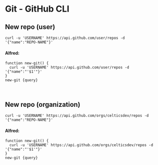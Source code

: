 <title>git - github cli</title>

# Git - GitHub CLI

## New repo (user)

```
curl -u 'USERNAME' https://api.github.com/user/repos -d '{"name":"REPO-NAME"}'
```

#### Alfred:

```
function new-git() {
  curl -u 'USERNAME' https://api.github.com/user/repos -d '{"name":"'$1'"}'
}
new-git {query}
```

&nbsp;

## New repo (organization)

```
curl -u 'USERNAME' https://api.github.com/orgs/celticsdev/repos -d '{"name":"REPO-NAME"}'
```

#### Alfred:

```
function new-git() {
  curl -u 'USERNAME' https://api.github.com/orgs/celticsdev/repos -d '{"name":"'$1'"}'
}
new-git {query}
```
